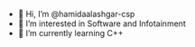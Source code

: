 - 👋 Hi, I’m @hamidaalashgar-csp
- 👀 I’m interested in Software and Infotainment
- 🌱 I’m currently learning C++


<!---
hamidaalashgar-csp/hamidaalashgar-csp is a ✨ special ✨ repository because its `README.md` (this file) appears on your GitHub profile.
You can click the Preview link to take a look at your changes.
--->
